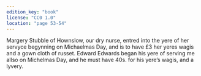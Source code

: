 ```yaml
---
edition_key: "book"
license: "CC0 1.0"
location: "page 53-54"
---
```

Margery Stubble of Hownslow, our dry nurse, entred into
the yere of her servyce begynning on Michaelmas Day, and is to
have £3 her yeres wagis and a gown cloth of russet. Edward
Edwards began his yere of serving me allso on Michelmas Day,
and he must have 40s. for his yere’s wagis, and a lyvery.
